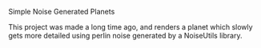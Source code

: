 Simple Noise Generated Planets

This project was made a long time ago, and renders a planet which slowly gets more detailed using perlin noise generated by a NoiseUtils library.